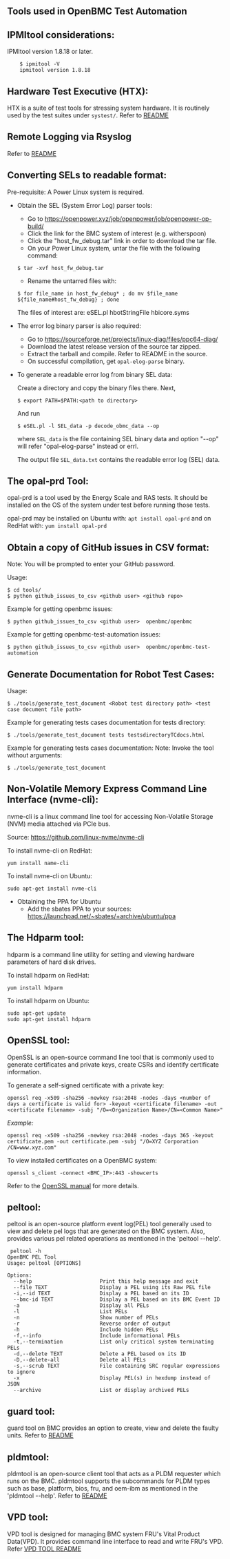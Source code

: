 ## Tools used in OpenBMC Test Automation

## IPMItool considerations:

IPMItool version 1.8.18 or later.

```
    $ ipmitool -V
    ipmitool version 1.8.18
```

## Hardware Test Executive (HTX):

HTX is a suite of test tools for stressing system hardware. It is routinely used
by the test suites under `systest/`. Refer to
[README](https://github.com/open-power/HTX)

## Remote Logging via Rsyslog

Refer to
[README](https://github.com/openbmc/phosphor-logging/blob/master/README.md#remote-logging-via-rsyslog)

## Converting SELs to readable format:

Pre-requisite: A Power Linux system is required.

- Obtain the SEL (System Error Log) parser tools:
  - Go to https://openpower.xyz/job/openpower/job/openpower-op-build/
  - Click the link for the BMC system of interest (e.g. witherspoon)
  - Click the "host_fw_debug.tar" link in order to download the tar file.
  - On your Power Linux system, untar the file with the following command:

  ```
  $ tar -xvf host_fw_debug.tar
  ```
  - Rename the untarred files with:

  ```
  $ for file_name in host_fw_debug* ; do mv $file_name ${file_name#host_fw_debug} ; done
  ```

  The files of interest are: eSEL.pl hbotStringFile hbicore.syms

- The error log binary parser is also required:
  - Go to https://sourceforge.net/projects/linux-diag/files/ppc64-diag/
  - Download the latest release version of the source tar zipped.
  - Extract the tarball and compile. Refer to README in the source.
  - On successful compilation, get `opal-elog-parse` binary.

- To generate a readable error log from binary SEL data:

  Create a directory and copy the binary files there. Next,

  ```
  $ export PATH=$PATH:<path to directory>
  ```

  And run

  ```
  $ eSEL.pl -l SEL_data -p decode_obmc_data --op
  ```

  where `SEL_data` is the file containing SEL binary data and option "--op" will
  refer "opal-elog-parse" instead or errl.

  The output file `SEL_data.txt` contains the readable error log (SEL) data.

## The opal-prd Tool:

opal-prd is a tool used by the Energy Scale and RAS tests. It should be
installed on the OS of the system under test before running those tests.

opal-prd may be installed on Ubuntu with: `apt install opal-prd` and on RedHat
with: `yum install opal-prd`

## Obtain a copy of GitHub issues in CSV format:

Note: You will be prompted to enter your GitHub password.

Usage:

```
$ cd tools/
$ python github_issues_to_csv <github user> <github repo>
```

Example for getting openbmc issues:

```
$ python github_issues_to_csv <github user>  openbmc/openbmc
```

Example for getting openbmc-test-automation issues:

```
$ python github_issues_to_csv <github user>  openbmc/openbmc-test-automation
```

## Generate Documentation for Robot Test Cases:

Usage:

```
$ ./tools/generate_test_document <Robot test directory path> <test case document file path>
```

Example for generating tests cases documentation for tests directory:

```
$ ./tools/generate_test_document tests testsdirectoryTCdocs.html
```

Example for generating tests cases documentation: Note: Invoke the tool without
arguments:

```
$ ./tools/generate_test_document
```

## Non-Volatile Memory Express Command Line Interface (nvme-cli):

nvme-cli is a linux command line tool for accessing Non-Volatile Storage (NVM)
media attached via PCIe bus.

Source: https://github.com/linux-nvme/nvme-cli

To install nvme-cli on RedHat:

```
yum install name-cli
```

To install nvme-cli on Ubuntu:

```
sudo apt-get install nvme-cli
```

- Obtaining the PPA for Ubuntu
  - Add the sbates PPA to your sources:
    https://launchpad.net/~sbates/+archive/ubuntu/ppa

## The Hdparm tool:

hdparm is a command line utility for setting and viewing hardware parameters of
hard disk drives.

To install hdparm on RedHat:

```
yum install hdparm
```

To install hdparm on Ubuntu:

```
sudo apt-get update
sudo apt-get install hdparm
```

## OpenSSL tool:

OpenSSL is an open-source command line tool that is commonly used to generate
certificates and private keys, create CSRs and identify certificate information.

To generate a self-signed certificate with a private key:

```
openssl req -x509 -sha256 -newkey rsa:2048 -nodes -days <number of days a certificate is valid for> -keyout <certificate filename> -out <certificate filename> -subj "/O=<Organization Name>/CN=<Common Name>"
```

_Example:_

```
openssl req -x509 -sha256 -newkey rsa:2048 -nodes -days 365 -keyout certificate.pem -out certificate.pem -subj "/O=XYZ Corporation /CN=www.xyz.com"
```

To view installed certificates on a OpenBMC system:

```
openssl s_client -connect <BMC_IP>:443 -showcerts
```

Refer to the
[OpenSSL manual](https://www.openssl.org/docs/manmaster/man1/req.html) for more
details.

## peltool:

peltool is an open-source platform event log(PEL) tool generally used to view
and delete pel logs that are generated on the BMC system. Also, provides various
pel related operations as mentioned in the 'peltool --help'.

```
 peltool -h
OpenBMC PEL Tool
Usage: peltool [OPTIONS]

Options:
  --help                      Print this help message and exit
  --file TEXT                 Display a PEL using its Raw PEL file
  -i,--id TEXT                Display a PEL based on its ID
  --bmc-id TEXT               Display a PEL based on its BMC Event ID
  -a                          Display all PELs
  -l                          List PELs
  -n                          Show number of PELs
  -r                          Reverse order of output
  -h                          Include hidden PELs
  -f,--info                   Include informational PELs
  -t,--termination            List only critical system terminating PELs
  -d,--delete TEXT            Delete a PEL based on its ID
  -D,--delete-all             Delete all PELs
  -s,--scrub TEXT             File containing SRC regular expressions to ignore
  -x                          Display PEL(s) in hexdump instead of JSON
  --archive                   List or display archived PELs
```

## guard tool:

guard tool on BMC provides an option to create, view and delete the faulty
units. Refer to [README](https://github.com/open-power/guard#readme)

## pldmtool:

pldmtool is an open-source client tool that acts as a PLDM requester which runs
on the BMC. pldmtool supports the subcommands for PLDM types such as base,
platform, bios, fru, and oem-ibm as mentioned in the 'pldmtool --help'. Refer to
[README](https://github.com/openbmc/pldm/tree/master/pldmtool#README.md)

## VPD tool:

VPD tool is designed for managing BMC system FRU's Vital Product Data(VPD). It
provides command line interface to read and write FRU's VPD. Refer
[VPD TOOL README](https://github.com/openbmc/openpower-vpd-parser/blob/master/vpd-tool/README.md)
